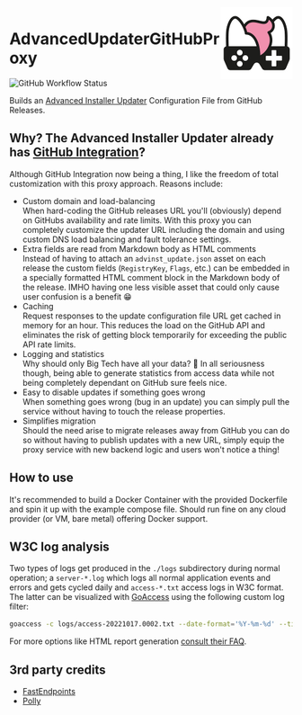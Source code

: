 <img src="assets/NSS-128x128.png" align="right" />

# AdvancedUpdaterGitHubProxy

![GitHub Workflow Status](https://img.shields.io/github/workflow/status/nefarius/AdvancedUpdaterGitHubProxy/Docker%20Image%20CI)

Builds an [Advanced Installer Updater](https://www.advancedinstaller.com/user-guide/updater.html) Configuration File from GitHub Releases.

## Why? The Advanced Installer Updater already has [GitHub Integration](https://www.advancedinstaller.com/user-guide/qa-github-updater-integration.html#qa-github-updater-integration)?

Although GitHub Integration now being a thing, I like the freedom of total customization with this proxy approach. Reasons include:

- Custom domain and load-balancing  
When hard-coding the GitHub releases URL you'll (obviously) depend on GitHubs availability and rate limits. With this proxy you can completely customize the updater URL including the domain and using custom DNS load balancing and fault tolerance settings.
- Extra fields are read from Markdown body as HTML comments  
Instead of having to attach an `advinst_update.json` asset on each release the custom fields (`RegistryKey`, `Flags`, etc.) can be embedded in a specially formatted HTML comment block in the Markdown body of the release. IMHO having one less visible asset that could only cause user confusion is a benefit 😁
- Caching  
Request responses to the update configuration file URL get cached in memory for an hour. This reduces the load on the GitHub API and eliminates the risk of getting block temporarily for exceeding the public API rate limits.
- Logging and statistics  
Why should only Big Tech have all your data? 🤣 In all seriousness though, being able to generate statistics from access data while not being completely dependant on GitHub sure feels nice.
- Easy to disable updates if something goes wrong  
When something goes wrong (bug in an update) you can simply pull the service without having to touch the release properties.
- Simplifies migration  
Should the need arise to migrate releases away from GitHub you can do so without having to publish updates with a new URL, simply equip the proxy service with new backend logic and users won't notice a thing!

## How to use

It's recommended to build a Docker Container with the provided Dockerfile and spin it up with the example compose file. Should run fine on any cloud provider (or VM, bare metal) offering Docker support.

## W3C log analysis

Two types of logs get produced in the `./logs` subdirectory during normal operation; a `server-*.log` which logs all normal application events and errors and gets cycled daily and `access-*.txt` access logs in W3C format. The latter can be visualized with [GoAccess](https://goaccess.io/) using the following custom log filter:

```bash
goaccess -c logs/access-20221017.0002.txt --date-format='%Y-%m-%d' --time-format='%H:%M:%S' --log-format='%d %t %h %^ %^ %^ %^ %m %U %^ %s %L %^ %v %u %^ %^'
```

For more options like HTML report generation [consult their FAQ](https://goaccess.io/faq).

## 3rd party credits

- [FastEndpoints](https://github.com/FastEndpoints/Library)
- [Polly](https://github.com/App-vNext/Polly)
